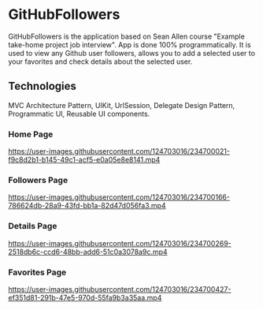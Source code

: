 # GitHubFollowers
GitHubFollowers is the application based on Sean Allen course "Example take-home project job interview". App is done 100% programmatically. It is used to view any Github user followers, allows you to add a selected user to your favorites and check details about the selected user.
## Technologies
MVC Architecture Pattern, UIKit, UrlSession, Delegate Design Pattern, Programmatic UI, Reusable UI components.

### Home Page
https://user-images.githubusercontent.com/124703016/234700021-f9c8d2b1-b145-49c1-acf5-e0a05e8e8141.mp4

### Followers Page
https://user-images.githubusercontent.com/124703016/234700166-786624db-28a9-43fd-bb1a-82d47d056fa3.mp4

### Details Page
https://user-images.githubusercontent.com/124703016/234700269-2518db6c-ccd6-48bb-add6-51c0a3078a9c.mp4

### Favorites Page
https://user-images.githubusercontent.com/124703016/234700427-ef351d81-291b-47e5-970d-55fa9b3a35aa.mp4
